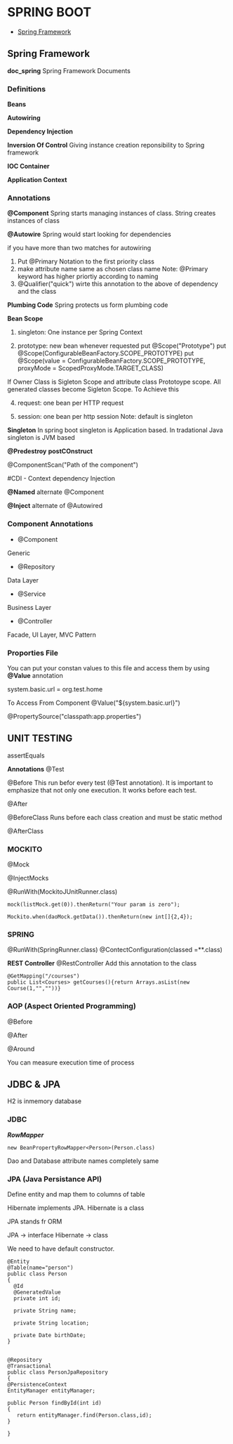 # SPRING BOOT

- [Spring Framework](#springFramework)

## Spring Framework

**doc_spring**
Spring Framework Documents

### Definitions

**Beans**

**Autowiring**

**Dependency Injection**

**Inversion Of Control**
Giving instance creation reponsibility to Spring framework

**IOC Container**

**Application Context**

### Annotations

**@Component**
Spring starts managing instances of class. String creates instances of class

**@Autowire**
Spring would start looking for dependencies

if you have more than two matches for autowiring
1. Put @Primary Notation to the first priority class
2. make attribute name same as chosen class name
Note: @Primary keyword has higher priortiy according to naming
3. @Qualifier("quick") wirte this annotation to the above of dependency and the class

**Plumbing Code**
Spring protects us form plumbing code

**Bean Scope**
1. singleton: One instance per Spring Context

2. prototype: new bean whenever requested
put @Scope("Prototype")
put @Scope(ConfigurableBeanFactory.SCOPE_PROTOTYPE)
put @Scope(value = ConfigurableBeanFactory.SCOPE_PROTOTYPE, proxyMode = ScopedProxyMode.TARGET_CLASS)

If Owner Class is Sigleton Scope and attribute class Prototoype scope. All generated classes become Sigleton Scope. To Achieve this

4. request: one bean per HTTP request

5. session: one bean per http session
Note: default is singleton

**Singleton**
In spring boot singleton is Application based. In tradational Java singleton is JVM based

**@Predestroy**
**postCOnstruct**

@ComponentScan("Path of the component")

#CDI - Context dependency Injection

**@Named** 
alternate @Component

**@Inject**
alternate of @Autowired

### Component Annotations
- @Component

Generic

- @Repository

Data Layer

- @Service

Business Layer

- @Controller

Facade, UI Layer, MVC Pattern

### Proporties File

You can put your constan values to this file and access them by using **@Value** annotation

system.basic.url = org.test.home

To Access From Component
@Value("${system.basic.url}")

@PropertySource("classpath:app.properties")

## UNIT TESTING

assertEquals

**Annotations**
@Test

@Before
This run befor every test (@Test annotation). It is important to emphasize that not only one execution. It works before each test.

@After

@BeforeClass
Runs before each class creation and must be static method

@AfterClass

### MOCKITO
@Mock

@InjectMocks

@RunWith(MockitoJUnitRunner.class)

```
mock(listMock.get(0)).thenReturn("Your param is zero");
```


```
Mockito.when(daoMock.getData()).thenReturn(new int[]{2,4});
```

### SPRING
@RunWith(SpringRunner.class)
@ContectConfiguration(classed =**.class)

**REST Controller**
@RestController
Add this annotation to the class
```
@GetMapping("/courses")
public List<Courses> getCourses(){return Arrays.asList(new Course(1,"",""))}
```

### AOP (Aspect Oriented Programming)
@Before

@After


@Around

You can measure execution time of process

## JDBC & JPA

H2 is inmemory database

### JDBC

***RowMapper***

```
new BeanPropertyRowMapper<Person>(Person.class)
```
Dao and Database attribute names completely same
  
### JPA (Java Persistance API)

Define entity and map them to columns of table 

Hibernate implements JPA. Hibernate is a class

JPA stands fr ORM

JPA -> interface
Hibernate -> class


We need to have default constructor.
```
@Entity
@Table(name="person")
public class Person
{ 
  @Id
  @GeneratedValue
  private int id;
  
  private String name;
  
  private String location;
  
  private Date birthDate;
}

```

```

@Repository
@Transactional
public class PersonJpaRepository
{
@PersistenceContext
EntityManager entityManager;

public Person findById(int id)
{
   return entityManager.find(Person.class,id);
}

}

```







